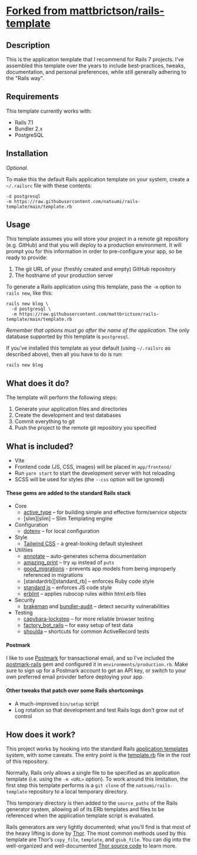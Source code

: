 # [Forked from mattbrictson/rails-template](https://github.com/mattbrictson/rails-template)

## Description

This is the application template that I recommend for Rails 7 projects. I've
assembled this template over the years to include best-practices, tweaks,
documentation, and personal preferences, while still generally adhering to the
"Rails way".

## Requirements

This template currently works with:

- Rails 7.1
- Bundler 2.x
- PostgreSQL

## Installation

_Optional._

To make this the default Rails application template on your system, create a `~/.railsrc` file with these contents:

```
-d postgresql
-m https://raw.githubusercontent.com/natsumi/rails-template/main/template.rb
```

## Usage

This template assumes you will store your project in a remote git repository
(e.g. GitHub) and that you will deploy to a production environment. It will
prompt you for this information in order to pre-configure your app, so be ready
to provide:

1. The git URL of your (freshly created and empty) GitHub repository
2. The hostname of your production server

To generate a Rails application using this template, pass the `-m` option to `rails new`, like this:

```
rails new blog \
  -d postgresql \
  -m https://raw.githubusercontent.com/mattbrictson/rails-template/main/template.rb
```

_Remember that options must go after the name of the application._ The only
database supported by this template is `postgresql`.

If you’ve installed this template as your default (using `~/.railsrc` as
described above), then all you have to do is run:

```
rails new blog
```

## What does it do?

The template will perform the following steps:

1. Generate your application files and directories
2. Create the development and test databases
3. Commit everything to git
4. Push the project to the remote git repository you specified

## What is included?

- Vite
- Frontend code (JS, CSS, images) will be placed in `app/frontend/`
- Run `yarn start` to start the development server with hot reloading
- SCSS will be used for styles (the `--css` option will be ignored)

#### These gems are added to the standard Rails stack

- Core
  - [active_type][] – for building simple and effective form/service objects
  - [slim][slim] – Slim Templating engine
- Configuration
  - [dotenv][] – for local configuration
- Style
  - [Tailwind CSS][tailwind] - a great-looking default stylesheet
- Utilities
  - [annotate][] – auto-generates schema documentation
  - [amazing_print][] – try `ap` instead of `puts`
  - [good_migrations][] - prevents app models from being improperly referenced in migrations
  - [standardrb][standard_rb] – enforces Ruby code style
  - [standard js][standard_js] – enforces JS code style
  - [erblint][] – applies rubocop rules within html.erb files
- Security
  - [brakeman][] and [bundler-audit][] – detect security vulnerabilities
- Testing
  - [capybara-lockstep][] – for more reliable browser testing
  - [factory_bot_rails][] – for easy setup of test data
  - [shoulda][] – shortcuts for common ActiveRecord tests

#### Postmark

I like to use [Postmark][] for transactional email, and so I've included the
[postmark-rails][] gem and configured it in `environments/production.rb`. Make
sure to sign up for a Postmark account to get an API key, or switch to your own
preferred email provider before deploying your app.

#### Other tweaks that patch over some Rails shortcomings

- A much-improved `bin/setup` script
- Log rotation so that development and test Rails logs don’t grow out of control

## How does it work?

This project works by hooking into the standard Rails [application templates][]
system, with some caveats. The entry point is the [template.rb][] file in the
root of this repository.

Normally, Rails only allows a single file to be specified as an application
template (i.e. using the `-m <URL>` option). To work around this limitation, the
first step this template performs is a `git clone` of the
`natsumi/rails-template` repository to a local temporary directory.

This temporary directory is then added to the `source_paths` of the Rails
generator system, allowing all of its ERb templates and files to be referenced
when the application template script is evaluated.

Rails generators are very lightly documented; what you’ll find is that most of
the heavy lifting is done by [Thor][]. The most common methods used by this
template are Thor’s `copy_file`, `template`, and `gsub_file`. You can dig into
the well-organized and well-documented [Thor source code][thor] to learn more.

[active_type]: https://github.com/makandra/active_type
[dotenv]: https://github.com/bkeepers/dotenv
[annotate]: https://github.com/ctran/annotate_models
[amazing_print]: https://github.com/amazing-print/amazing_print
[rubocop]: https://github.com/bbatsov/rubocop
[erblint]: https://github.com/Shopify/erb-lint
[factory_bot_rails]: https://github.com/thoughtbot/factory_bot_rails
[tailwind]: https://tailwindcss.com/
[postmark]: http://postmarkapp.com
[postmark-rails]: http://www.rubydoc.info/gems/postmark-rails/0.12.0
[brakeman]: https://github.com/presidentbeef/brakeman
[bundler-audit]: https://github.com/rubysec/bundler-audit
[shoulda]: https://github.com/thoughtbot/shoulda
[application templates]: http://guides.rubyonrails.org/generators.html#application-templates
[template.rb]: template.rb
[thor]: https://github.com/erikhuda/thor
[vite]: https://vite-ruby.netlify.app
[good_migrations]: https://github.com/testdouble/good-migrations
[capybara-lockstep]: https://github.com/makandra/capybara-lockstep
[standard_js]: https://standardjs.com/
